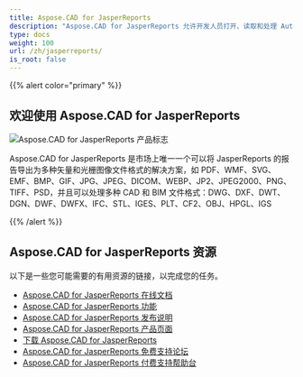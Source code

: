 ```yaml
---
title: Aspose.CAD for JasperReports
description: "Aspose.CAD for JasperReports 允许开发人员打开、读取和处理 AutoCAD DWG、DXF、DWT 以及其他 CAD 和 BIM 文件格式，如：DGN、DWF、DWFX、IFC、STL、IGES、PLT、CF2、OBJ、HPGL、IGS。"
type: docs
weight: 100
url: /zh/jasperreports/
is_root: false
---
```


{{% alert color="primary" %}}

## **欢迎使用 Aspose.CAD for JasperReports**

![Aspose.CAD for JasperReports 产品标志](/_assets/home_3.png)

Aspose.CAD for JasperReports 是市场上唯一一个可以将 JasperReports 的报告导出为多种矢量和光栅图像文件格式的解决方案，如 PDF、WMF、SVG、EMF、BMP、GIF、JPG、JPEG、DICOM、WEBP、JP2、JPEG2000、PNG、TIFF、PSD，并且可以处理多种 CAD 和 BIM 文件格式：DWG、DXF、DWT、DGN、DWF、DWFX、IFC、STL、IGES、PLT、CF2、OBJ、HPGL、IGS

{{% /alert %}}

## **Aspose.CAD for JasperReports 资源**

以下是一些您可能需要的有用资源的链接，以完成您的任务。

- [Aspose.CAD for JasperReports 在线文档](/zh/cad/jasperreports/)
- [Aspose.CAD for JasperReports 功能](/zh/cad/jasperreports/features-overview/)
- [Aspose.CAD for JasperReports 发布说明](https://releases.aspose.com/cad/jasperreports/release-notes/)
- [Aspose.CAD for JasperReports 产品页面](https://products.aspose.com/cad/jasperreports/)
- [下载 Aspose.CAD for JasperReports](https://downloads.aspose.com/cad/jasperreports)
- [Aspose.CAD for JasperReports 免费支持论坛](https://forum.aspose.com/c/cad/19)
- [Aspose.CAD for JasperReports 付费支持帮助台](https://helpdesk.aspose.com/)
